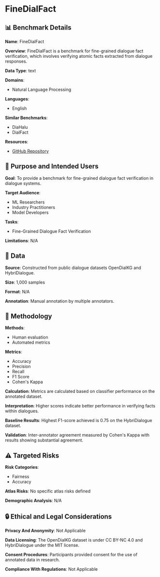 # FineDialFact

## 📊 Benchmark Details

**Name**: FineDialFact

**Overview**: FineDialFact is a benchmark for fine-grained dialogue fact verification, which involves verifying atomic facts extracted from dialogue responses.

**Data Type**: text

**Domains**:
- Natural Language Processing

**Languages**:
- English

**Similar Benchmarks**:
- DiaHalu
- DialFact

**Resources**:
- [GitHub Repository](https://github.com/XiangyanChen/FineDialFact)

## 🎯 Purpose and Intended Users

**Goal**: To provide a benchmark for fine-grained dialogue fact verification in dialogue systems.

**Target Audience**:
- ML Researchers
- Industry Practitioners
- Model Developers

**Tasks**:
- Fine-Grained Dialogue Fact Verification

**Limitations**: N/A

## 💾 Data

**Source**: Constructed from public dialogue datasets OpenDialKG and HybriDialogue.

**Size**: 1,000 samples

**Format**: N/A

**Annotation**: Manual annotation by multiple annotators.

## 🔬 Methodology

**Methods**:
- Human evaluation
- Automated metrics

**Metrics**:
- Accuracy
- Precision
- Recall
- F1 Score
- Cohen's Kappa

**Calculation**: Metrics are calculated based on classifier performance on the annotated dataset.

**Interpretation**: Higher scores indicate better performance in verifying facts within dialogues.

**Baseline Results**: Highest F1-score achieved is 0.75 on the HybriDialogue dataset.

**Validation**: Inter-annotator agreement measured by Cohen's Kappa with results showing substantial agreement.

## ⚠️ Targeted Risks

**Risk Categories**:
- Fairness
- Accuracy

**Atlas Risks**:
No specific atlas risks defined

**Demographic Analysis**: N/A

## 🔒 Ethical and Legal Considerations

**Privacy And Anonymity**: Not Applicable

**Data Licensing**: The OpenDialKG dataset is under CC BY-NC 4.0 and HybriDialogue under the MIT license.

**Consent Procedures**: Participants provided consent for the use of annotated data in research.

**Compliance With Regulations**: Not Applicable
